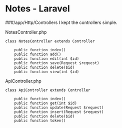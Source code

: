# Notes - Laravel
###/app/Http/Controllers
I kept the controllers simple.

NotesController.php
```
class NotesController extends Controller

    public function index()
    public function add()
    public function edit(int $id)
    public function save(Request $request)
    public function delete($id)
    public function view(int $id)
``` 
ApiController.php
```
class ApiController extends Controller

    public function index()
    public function get(int $id)
    public function update(Request $request)
    public function insert(Request $request)
    public function delete($id)
    public function token()

```